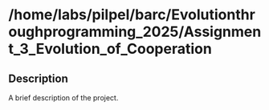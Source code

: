 # /home/labs/pilpel/barc/Evolutionthroughprogramming_2025/Assignment_3_Evolution_of_Cooperation
## Description
A brief description of the project.
